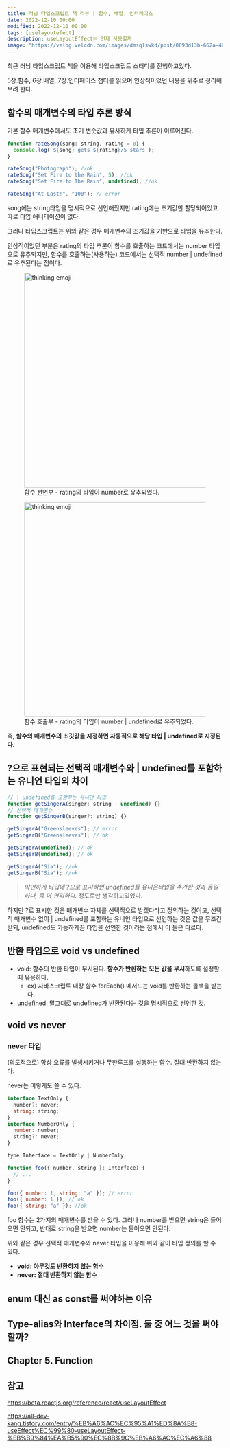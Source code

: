 ```yaml
---
title: 러닝 타입스크립트 책 리뷰 | 함수, 배열, 인터페이스
date: 2022-12-10 00:00
modified: 2022-12-10 00:00
tags: [uselayoutefect]
description: useLayoutEffect는 언제 사용할까
image: "https://velog.velcdn.com/images/dmsqlswkd/post/0893d13b-662a-4096-807c-327770775f19/image.png"
---
```


최근 러닝 타입스크립트 책을 이용해 타입스크립트 스터디를 진행하고있다.

5장.함수, 6장.배열, 7장.인터페이스 챕터를 읽으며 인상적이었던 내용을 위주로 정리해보려 한다.

## 함수의 매개변수의 타입 추론 방식

기본 함수 매개변수에서도 초기 변숫값과 유사하게 타입 추론이 이루어진다.

```jsx
function rateSong(song: string, rating = 0) {
  console.log(`${song} gets ${rating}/5 stars`);
}

rateSong("Photograph"); //ok
rateSong("Set Fire to the Rain", 5); //ok
rateSong("Set Fire to The Rain", undefined); //ok

rateSong("At Last!", "100"); // error
```

song에는 string타입을 명시적으로 선언해줬지만 rating에는 초기값만 할당되어있고 따로 타입 애너테이션이 없다.

그러나 타입스크립트는 위와 같은 경우 매개변수의 초기값을 기반으로 타입을 유추한다.

인상적이었던 부분은 rating의 타입 추론이 함수를 호춭하는 코드에서는 number 타입으로 유추되지만, 함수를 호출하는(사용하는) 코드에서는 선택적 number | undefined로 유추된다는 점이다.

<figure>
  <img src="https://github.com/ianlee92/learning-typescript-study/assets/43979066/0bd404d2-3ce5-45ed-9907-9f4dcc6b46ee" alt="thinking emoji" width=500>
  <figcaption>함수 선언부 - rating의 타입이 number로 유추되었다.</figcaption>
</figure>

<figure>
  <img src="https://github.com/ianlee92/learning-typescript-study/assets/43979066/953ab33c-4179-4fe4-b0e5-6707f4351253" alt="thinking emoji" width=500>
  <figcaption>함수 호출부 - rating의 타입이 number | undefined로 유추되었다.</figcaption>
</figure>

즉, **함수의 매개변수의 초깃값을 지정하면 자동적으로 해당 타입 | undefined로 지정된다.**

## ?으로 표현되는 선택적 매개변수와 | undefined를 포함하는 유니언 타입의 차이

```jsx
// | undefined를 포함하는 유니언 타입
function getSingerA(singer: string | undefined) {}
// 선택적 매개변수
function getSingerB(singer?: string) {}

getSingerA("Greensleeves"); // error
getSingerB("Greensleeves"); // ok

getSingerA(undefined); // ok
getSingerB(undefined); // ok

getSingerA("Sia"); //ok
getSingerB("Sia"); //ok
```

> _막연하게 타입에 ?으로 표시하면 undefined를 유니온타입을 추가한 것과 동일하나, 좀 더 편리하다._ 정도로만 생각하고있었다.

하지만 ?로 표시한 것은 매개변수 자체를 선택적으로 받겠다라고 정의하는 것이고, 선택적 매개변수 없이 | undefined를 포함하는 유니언 타입으로 선언하는 것은 값을 무조건 받되, undefined도 가능하게끔 타입을 선언한 것이라는 점에서 이 둘은 다르다.

## 반환 타입으로 void vs undefined

- void: 함수의 반환 타입이 무시된다. **함수가 반환하는 모든 값을 무시**하도록 설정할 때 유용하다.
  - ex) 자바스크립트 내장 함수 forEach() 메서드는 void를 반환하는 콜백을 받는다.
- undefined: 말그대로 undefined가 반환된다는 것을 명시적으로 선언한 것.

## void vs never

### never 타입

(의도적으로) 항상 오류를 발생시키거나 무한루프를 실행하는 함수.
절대 반환하지 않는다.

never는 이렇게도 쓸 수 있다.

```jsx
interface TextOnly {
  number?: never;
  string: string;
}
interface NumberOnly {
  number: number;
  string?: never;
}

type Interface = TextOnly | NumberOnly;

function foo({ number, string }: Interface) {
  // ...
}

foo({ number: 1, string: "a" }); // error
foo({ number: 1 }); // ok
foo({ string: "a" }); //ok
```

foo 함수는 2가지의 매개변수를 받을 수 있다. 그러나 number를 받으면 string은 들어오면 안되고, 반대로 string을 받으면 number는 들어오면 안된다.

위와 같은 경우 선택적 매개변수와 never 타입을 이용해 위와 같이 타입 정의를 할 수 있다.

- **void: 아무것도 반환하지 않는 함수**
- **never: 절대 반환하지 않는 함수**

## enum 대신 as const를 써야하는 이유

## Type-alias와 Interface의 차이점. 둘 중 어느 것을 써야 할까?

## Chapter 5. Function

## 참고

https://beta.reactjs.org/reference/react/useLayoutEffect

https://all-dev-kang.tistory.com/entry/%EB%A6%AC%EC%95%A1%ED%8A%B8-useEffect%EC%99%80-useLayoutEffect-%EB%B9%84%EA%B5%90%EC%8B%9C%EB%A6%AC%EC%A6%88
